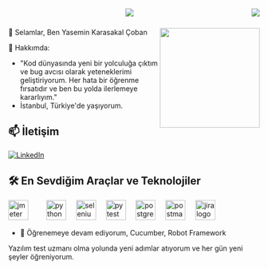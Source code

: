 
<br>
<p align="center"><img src="https://i.imgur.com/A6bWGFl.gif"/>
<img src="https://komarev.com/ghpvc/?username=karasakalyasemin&&style=plastics&&color=yellow" align="right"/> </p>


###




<img align="right" height="200" src="https://steamuserimages-a.akamaihd.net/ugc/929298615327868966/0CF8EA8A3A427439D5A4C5C1780F7CCCD8873868/?imw=5000&imh=5000&ima=fit&impolicy=Letterbox&imcolor=%23000000&letterbox=false" />





 👋 Selamlar,  Ben Yasemin Karasakal Çoban








 💫  Hakkımda:

- "Kod dünyasında yeni bir yolculuğa çıktım ve bug avcısı olarak yeteneklerimi geliştiriyorum. Her hata bir öğrenme fırsatıdır ve
  ben bu yolda ilerlemeye kararlıyım."
- İstanbul, Türkiye'de yaşıyorum.




## 📫 İletişim
[![LinkedIn](https://img.shields.io/badge/LinkedIn-%230077B5.svg?logo=linkedin&logoColor=white)](https://linkedin.com/in/www.linkedin.com/in/yasemin-karasakal) 

## 🛠️ En Sevdiğim Araçlar ve Teknolojiler

<div align="left">
  <img src="https://jmeter.apache.org/images/logo.svg" height="40" alt="jmeter logo"  />
  <img width="12" />
  <img width="12" />
  <img src="https://cdn.jsdelivr.net/gh/devicons/devicon/icons/python/python-original.svg" height="40" alt="python logo"  />
  <img width="12" />
  <img src="https://cdn.jsdelivr.net/gh/devicons/devicon/icons/selenium/selenium-original.svg" height="40" alt="selenium logo"  />
  <img width="12" />
  <img src="https://cdn.jsdelivr.net/gh/devicons/devicon/icons/pytest/pytest-original.svg" height="40" alt="pytest logo"  />
  <img width="12" />
  <img src="https://cdn.jsdelivr.net/gh/devicons/devicon/icons/postgresql/postgresql-original.svg" height="40" alt="postgresql logo"  />
  <img width="12" />
  <img src="https://cdn.simpleicons.org/postman/FF6C37" height="40" alt="postman logo"  />
  <img width="12" />
  <img src="https://cdn.simpleicons.org/jira/0052CC" height="40" alt="jira logo"  />
  <img width="12" />



- 🌱 Öğrenemeye devam ediyorum, Cucumber, Robot Framework

<!-- Proudly created with GPRM ( https://gprm.itsvg.in ) -->

Yazılım test uzmanı olma yolunda yeni adımlar atıyorum ve her gün yeni şeyler öğreniyorum.

